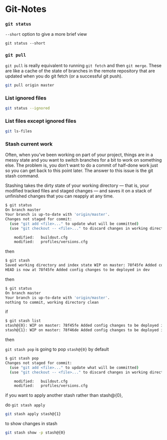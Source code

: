 # Git-Notes

### `git status`

`--short` option to give a more brief view

```
git status --short
```

### `git pull`

`git pull` is really equivalent to running `git fetch` and then `git merge`. These are like a cache of the state of branches in the remote repository that are updated when you do git fetch (or a successful git push).

```bash
git pull origin master
```

### List ignored files

```bash
git status --ignored
```

### List files except ignored files

```bash
git ls-files
```

### Stash current work

Often, when you’ve been working on part of your project, things are in a messy state and you want to switch branches for a bit to work on something else. The problem is, you don’t want to do a commit of half-done work just so you can get back to this point later. The answer to this issue is the git stash command.

Stashing takes the dirty state of your working directory — that is, your modified tracked files and staged changes — and saves it on a stack of unfinished changes that you can reapply at any time.

```bash
$ git status
On branch master
Your branch is up-to-date with 'origin/master'.
Changes not staged for commit:
  (use "git add <file>..." to update what will be committed)
  (use "git checkout -- <file>..." to discard changes in working directory)

	modified:   buildout.cfg
	modified:   profiles/versions.cfg
```

then

```bash
$ git stash
Saved working directory and index state WIP on master: 78f45fe Added config changes to be deployed in dev
HEAD is now at 78f45fe Added config changes to be deployed in dev
```

then

```bash
$ git status
On branch master
Your branch is up-to-date with 'origin/master'.
nothing to commit, working directory clean
```

if

```bash
$ git stash list
stash@{0}: WIP on master: 78f45fe Added config changes to be deployed in dev
stash@{1}: WIP on master: 78f46de Added config changes to be deployed in dev
```

then

`git stash pop` is going to pop `stash@{0}` by default

```bash
$ git stash pop
Changes not staged for commit:
  (use "git add <file>..." to update what will be committed)
  (use "git checkout -- <file>..." to discard changes in working directory)

	modified:   buildout.cfg
	modified:   profiles/versions.cfg
```

if you want to apply another stash rather than stash@{0},

do `git stash apply`

```bash
git stash apply stash@{1}
```

to show changes in stash

```bash
git stash show -p stash@{0}
```
